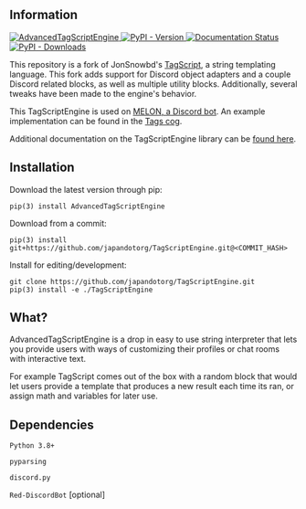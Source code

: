 ## Information
<a href="https://pypi.python.org/pypi/AdvancedTagscriptEngine/">
    <img src="https://img.shields.io/pypi/pyversions/AdvancedTagscriptEngine" alt="AdvancedTagScriptEngine" />
</a>
<a href="https://pypi.python.org/pypi/AdvancedTagscriptEngine/">
    <img src="https://img.shields.io/pypi/v/AdvancedTagScriptEngine" alt="PyPI - Version">
</a>
<a href="https://tagscriptengine.readthedocs.io/en/latest/?badge=latest">
    <img src="https://readthedocs.org/projects/tagscriptengine/badge/?version=latest" alt="Documentation Status" />
</a>
<a href="https://pypi.python.org/pypi/AdvancedTagscriptEngine/">
    <img src="https://img.shields.io/pypi/dm/AdvancedTagScriptEngine" alt="PyPI - Downloads" />

</a>

This repository is a fork of JonSnowbd's [TagScript](https://github.com/JonSnowbd/TagScript), a string templating language.
This fork adds support for Discord object adapters and a couple Discord related blocks, as
well as multiple utility blocks. Additionally, several tweaks have been made to the engine's
behavior.

This TagScriptEngine is used on [MELON, a Discord bot](https://melonbot.io/invite).
An example implementation can be found in the [Tags cog](https://github.com/japandotorg/Seina-Cogs/tree/main/tags).

Additional documentation on the TagScriptEngine library can be [found here](https://tagscriptengine.readthedocs.io/en/latest/).

## Installation

Download the latest version through pip:

```
pip(3) install AdvancedTagScriptEngine
```

Download from a commit:

```
pip(3) install git+https://github.com/japandotorg/TagScriptEngine.git@<COMMIT_HASH>
```

Install for editing/development:

```
git clone https://github.com/japandotorg/TagScriptEngine.git
pip(3) install -e ./TagScriptEngine
```

## What?

AdvancedTagScriptEngine is a drop in easy to use string interpreter that lets you provide users with ways of
customizing their profiles or chat rooms with interactive text.

For example TagScript comes out of the box with a random block that would let users provide
a template that produces a new result each time its ran, or assign math and variables for later
use.

## Dependencies

`Python 3.8+`

`pyparsing`

`discord.py`

`Red-DiscordBot` [optional]

